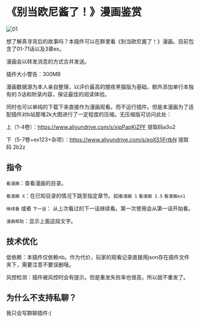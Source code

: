 # 《别当欧尼酱了！》漫画鉴赏

![01](https://user-images.githubusercontent.com/11630758/212644184-e0c65734-2183-4281-8b23-e6fc9e98042d.jpg)

想了解真寻背后的故事吗？本插件可以在群里看《别当欧尼酱了！》漫画。目前包含了01-71话以及3章ex。

漫画会以转发消息的方式合并发送。

插件大小警告：300MB

漫画数据源为本人亲自整理，以评价最高的闇夜黑猫版为基础，额外添加单行本独有的.5话和附录内容，保证最佳的阅读体验。

同时也可以单纯的下载下来直接作为漫画观看。而不运行插件。但是本漫画为了适配插件对b站那堆2k大图进行了一定程度的压缩。无压缩版可访问此处：

上（1-4卷）：https://www.aliyundrive.com/s/xipPapKiZPF 提取码a3u2

下（5-7卷+ex123+杂项）：https://www.aliyundrive.com/s/eoXS1iFrtbN 提取码 2b2z

## 指令

`看漫画`：查看漫画的目录。

`看漫画 X`：在已知目录的情况下跳至指定章节。如`看漫画 1` `看漫画 1.5` `看漫画ex1` 

`继续看` 或者 `下一话`： 从上次看过的下一话继续看。第一次使用会从第一话开始看。

`漫画帮助`：显示上面这段文字。


## 技术优化

低依赖：本插件仅依赖nb。作为代价，玩家的观看记录直接用json存在插件文件夹下，需要注意不要误删哦。

风控检测：插件被风控时会有提示。但是重发失败率也很高，所以就不重发了。

## 为什么不支持私聊？

我只会写群聊插件:(
